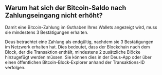 ## Warum hat sich der Bitcoin-Saldo nach Zahlungseingang nicht erhöht?

Damit eine Bitcoin-Zahlung im Guthaben Ihres Wallets angezeigt wird, muss sie mindestens 3 Bestätigungen erhalten.

Deus betrachtet eine Zahlung als endgültig, nachdem sie 3 Bestätigungen im Netzwerk erhalten hat. Dies bedeutet, dass der Blockchain nach dem Block, der die Transaktion enthält, mindestens 2 zusätzliche Blöcke hinzugefügt werden müssen. Sie können dies in der Deus-App oder über einen öffentlichen Bitcoin-Block-Explorer anhand der Transaktions-ID verfolgen.